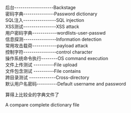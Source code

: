 后台-------------------Backstage  
密码字典---------------Password dictionary  
SQL注入----------------SQL injection  
XSS测试----------------XSS attack  
用户密码字典------------wordlists-user-passwd  
信息探测----------------Information detection   
常用攻击载荷------------payload attack  
控制字符----------------control character  
操作系统命令执行--------OS command execution  
文件上传测试	----------File upload  
文件包含测试	----------File contains  
跨目录测试	-------------Cross-directory  
默认用户名密码----------Default username and password  

算得上比较全的字典文件了

A compare complete dictionary file
